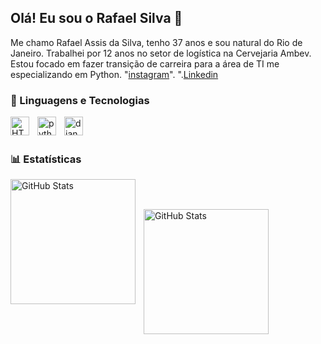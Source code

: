 ## Olá! Eu sou o Rafael Silva 👋


Me chamo Rafael Assis da Silva, tenho 37 anos e sou natural do Rio de Janeiro. Trabalhei por 12 anos no setor de logística na Cervejaria Ambev. Estou focado em fazer transição de carreira para a área de TI me especializando em Python. "[instagram](https://www.instagram.com/rafaelautomacao/)". ".[Linkedin](https://www.linkedin.com/in/rafael-assis-7a31b8303?) 



### 🤖 Linguagens e Tecnologias

<img 
    align="left" 
    alt="HTML"
    title="HTML" 
    width="30px" 
    style="padding-right: 10px;" 
    src="https://cdn.jsdelivr.net/gh/devicons/devicon@latest/icons/html5/html5-original.svg" 
/>
<img 
    align="left" 
    alt="python" 
    title="python"
    width="30px" 
    style="padding-right: 10px;" 
    src="https://cdn.jsdelivr.net/gh/devicons/devicon@latest/icons/python/python-original.svg"
/>
<img 
    align="left" 
    alt="django" 
    title="django"
    width="30px" 
    style="padding-right: 10px;" 
    src="https://cdn.jsdelivr.net/gh/devicons/devicon@latest/icons/django/django-plain.svg" 
/>

<br/>
<br/>

### 📊 Estatísticas

<p>
  <img 
    align="left" 
    alt="GitHub Stats" 
    height="200" 
    style="padding-right: 10px;" 
    src="https://github-readme-stats.vercel.app/api?username=Rafael-hub04&show_icons=true&theme=tokyonight&include_all_commits=true&locale=pt-br" 
  />
    
<br/>  
<br/>

<img 
      align="left" 
      alt="GitHub Stats" 
      height="200" 
      src="https://github-readme-stats.vercel.app/api/top-langs/?username=Rafael-hub04&theme=tokyonight&layout=compact&custom_title=Tecnologias&langs_count=9" 
  />
  

</p>




